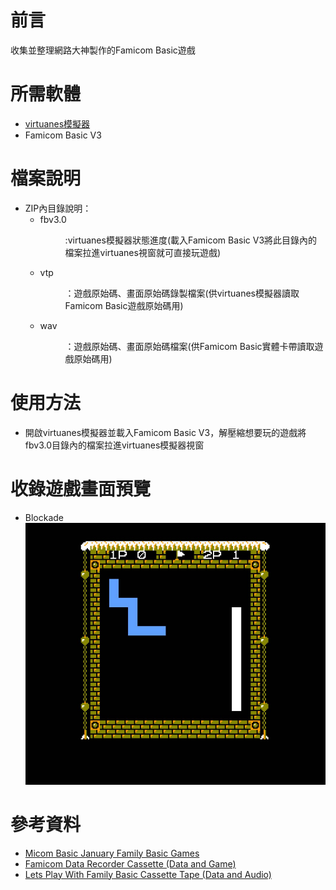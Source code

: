 # 前言
收集並整理網路大神製作的Famicom Basic遊戲

# 所需軟體
* [virtuanes模擬器](http://virtuanes.s1.xrea.com/vnes_dl.php)
* Famicom Basic V3

# 檔案說明
* ZIP內目錄說明：
  * fbv3.0 <DIR>:virtuanes模擬器狀態進度(載入Famicom Basic V3將此目錄內的檔案拉進virtuanes視窗就可直接玩遊戲)
  * vtp <DIR>：遊戲原始碼、畫面原始碼錄製檔案(供virtuanes模擬器讀取Famicom Basic遊戲原始碼用)
  * wav <DIR>：遊戲原始碼、畫面原始碼檔案(供Famicom Basic實體卡帶讀取遊戲原始碼用)

# 使用方法
* 開啟virtuanes模擬器並載入Famicom Basic V3，解壓縮想要玩的遊戲將fbv3.0目錄內的檔案拉進virtuanes模擬器視窗

# 收錄遊戲畫面預覽
* Blockade
![alt Blockade](https://github.com/channel2007/FamicomBasicGame/blob/master/preview/Blockade.jpg "Blockade")

# 參考資料
* [Micom Basic January Family Basic Games](https://archive.org/details/micom-basic-january-family-basic-games-ozidual/Family+Basic+Audio/Micom+Basic+1985+01+-+Stardust+BG.wav)
* [Famicom Data Recorder Cassette (Data and Game)](https://archive.org/details/famicom-data-recorder-tape-data-and-game-ozidual)
* [Lets Play With Family Basic Cassette Tape (Data and Audio)](https://archive.org/details/lets-play-with-family-basic-cassette-tape-data-and-audio-ozidual)
